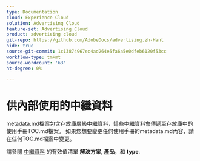 ```yaml
---
type: Documentation
cloud: Experience Cloud
solution: Advertising Cloud
feature-set: Advertising Cloud
product: advertising cloud
git-repo: https://github.com/AdobeDocs/advertising.zh-Hant
hide: true
source-git-commit: 1c13874967ec4ad264e5fa6a5e0dfeb6120f53cc
workflow-type: tm+mt
source-wordcount: '63'
ht-degree: 0%

---
```



# 供內部使用的中繼資料

metadata.md檔案包含存放庫層級中繼資料，這些中繼資料會傳遞至存放庫中的使用手冊TOC.md檔案。 如果您想要變更任何使用手冊的metadata.md內容，請在任何TOC.md檔案中變更。

請參閱 [中繼資料](https://experienceleague.adobe.com/docs/authoring-guide-exl/using/editing/user-guide-setup/metadata.html) 的有效值清單 **解決方案**, **產品**，和 **type**.
